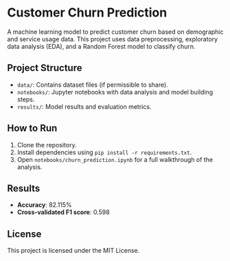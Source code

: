 # Customer Churn Prediction

A machine learning model to predict customer churn based on demographic and service usage data. This project uses data preprocessing, exploratory data analysis (EDA), and a Random Forest model to classify churn.

## Project Structure
- `data/`: Contains dataset files (if permissible to share).
- `notebooks/`: Jupyter notebooks with data analysis and model building steps.
- `results/`: Model results and evaluation metrics.

## How to Run
1. Clone the repository.
2. Install dependencies using `pip install -r requirements.txt`.
3. Open `notebooks/churn_prediction.ipynb` for a full walkthrough of the analysis.

## Results
- **Accuracy**: 82.115%
- **Cross-validated F1 score**: 0.598

## License
This project is licensed under the MIT License.
